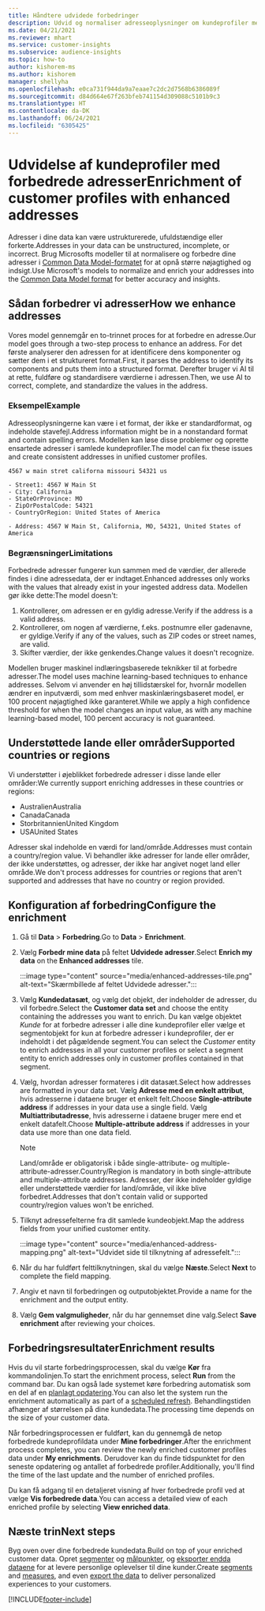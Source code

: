 ```yaml
---
title: Håndtere udvidede forbedringer
description: Udvid og normaliser adresseoplysninger om kundeprofiler med Microsofts modeller.
ms.date: 04/21/2021
ms.reviewer: mhart
ms.service: customer-insights
ms.subservice: audience-insights
ms.topic: how-to
author: kishorem-ms
ms.author: kishorem
manager: shellyha
ms.openlocfilehash: e0ca731f944da9a7eaae7c2dc2d7568b6386089f
ms.sourcegitcommit: d84d664e67f263bfeb741154d309088c5101b9c3
ms.translationtype: HT
ms.contentlocale: da-DK
ms.lasthandoff: 06/24/2021
ms.locfileid: "6305425"
---
```

# <a name="enrichment-of-customer-profiles-with-enhanced-addresses"></a><span data-ttu-id="0ef33-103">Udvidelse af kundeprofiler med forbedrede adresser</span><span class="sxs-lookup"><span data-stu-id="0ef33-103">Enrichment of customer profiles with enhanced addresses</span></span>

<span data-ttu-id="0ef33-104">Adresser i dine data kan være ustrukturerede, ufuldstændige eller forkerte.</span><span class="sxs-lookup"><span data-stu-id="0ef33-104">Addresses in your data can be unstructured, incomplete, or incorrect.</span></span> <span data-ttu-id="0ef33-105">Brug Microsofts modeller til at normalisere og forbedre dine adresser i [Common Data Model-formatet](/common-data-model/schema/core/applicationcommon/address) for at opnå større nøjagtighed og indsigt.</span><span class="sxs-lookup"><span data-stu-id="0ef33-105">Use Microsoft's models to normalize and enrich your addresses into the [Common Data Model format](/common-data-model/schema/core/applicationcommon/address) for better accuracy and insights.</span></span>

## <a name="how-we-enhance-addresses"></a><span data-ttu-id="0ef33-106">Sådan forbedrer vi adresser</span><span class="sxs-lookup"><span data-stu-id="0ef33-106">How we enhance addresses</span></span>

<span data-ttu-id="0ef33-107">Vores model gennemgår en to-trinnet proces for at forbedre en adresse.</span><span class="sxs-lookup"><span data-stu-id="0ef33-107">Our model goes through a two-step process to enhance an address.</span></span> <span data-ttu-id="0ef33-108">For det første analyserer den adressen for at identificere dens komponenter og sætter dem i et struktureret format.</span><span class="sxs-lookup"><span data-stu-id="0ef33-108">First, it parses the address to identify its components and puts them into a structured format.</span></span> <span data-ttu-id="0ef33-109">Derefter bruger vi AI til at rette, fuldføre og standardisere værdierne i adressen.</span><span class="sxs-lookup"><span data-stu-id="0ef33-109">Then, we use AI to correct, complete, and standardize the values in the address.</span></span>

### <a name="example"></a><span data-ttu-id="0ef33-110">Eksempel</span><span class="sxs-lookup"><span data-stu-id="0ef33-110">Example</span></span>

<span data-ttu-id="0ef33-111">Adresseoplysningerne kan være i et format, der ikke er standardformat, og indeholde stavefejl.</span><span class="sxs-lookup"><span data-stu-id="0ef33-111">Address information might be in a nonstandard format and contain spelling errors.</span></span> <span data-ttu-id="0ef33-112">Modellen kan løse disse problemer og oprette ensartede adresser i samlede kundeprofiler.</span><span class="sxs-lookup"><span data-stu-id="0ef33-112">The model can fix these issues and create consistent addresses in unified customer profiles.</span></span>

```Input
4567 w main stret californa missouri 54321 us
```

```Output
- Street1: 4567 W Main St
- City: California
- StateOrProvince: MO
- ZipOrPostalCode: 54321
- CountryOrRegion: United States of America

- Address: 4567 W Main St, California, MO, 54321, United States of America
```

### <a name="limitations"></a><span data-ttu-id="0ef33-113">Begrænsninger</span><span class="sxs-lookup"><span data-stu-id="0ef33-113">Limitations</span></span>

<span data-ttu-id="0ef33-114">Forbedrede adresser fungerer kun sammen med de værdier, der allerede findes i dine adressedata, der er indtaget.</span><span class="sxs-lookup"><span data-stu-id="0ef33-114">Enhanced addresses only works with the values that already exist in your ingested address data.</span></span> <span data-ttu-id="0ef33-115">Modellen gør ikke dette:</span><span class="sxs-lookup"><span data-stu-id="0ef33-115">The model doesn't:</span></span> 

1. <span data-ttu-id="0ef33-116">Kontrollerer, om adressen er en gyldig adresse.</span><span class="sxs-lookup"><span data-stu-id="0ef33-116">Verify if the address is a valid address.</span></span>
2. <span data-ttu-id="0ef33-117">Kontrollerer, om nogen af værdierne, f.eks. postnumre eller gadenavne, er gyldige.</span><span class="sxs-lookup"><span data-stu-id="0ef33-117">Verify if any of the values, such as ZIP codes or street names, are valid.</span></span>
3. <span data-ttu-id="0ef33-118">Skifter værdier, der ikke genkendes.</span><span class="sxs-lookup"><span data-stu-id="0ef33-118">Change values it doesn't recognize.</span></span>

<span data-ttu-id="0ef33-119">Modellen bruger maskinel indlæringsbaserede teknikker til at forbedre adresser.</span><span class="sxs-lookup"><span data-stu-id="0ef33-119">The model uses machine learning-based techniques to enhance addresses.</span></span> <span data-ttu-id="0ef33-120">Selvom vi anvender en høj tillidstærskel for, hvornår modellen ændrer en inputværdi, som med enhver maskinlæringsbaseret model, er 100 procent nøjagtighed ikke garanteret.</span><span class="sxs-lookup"><span data-stu-id="0ef33-120">While we apply a high confidence threshold for when the model changes an input value, as with any machine learning-based model, 100 percent accuracy is not guaranteed.</span></span>

## <a name="supported-countries-or-regions"></a><span data-ttu-id="0ef33-121">Understøttede lande eller områder</span><span class="sxs-lookup"><span data-stu-id="0ef33-121">Supported countries or regions</span></span>

<span data-ttu-id="0ef33-122">Vi understøtter i øjeblikket forbedrede adresser i disse lande eller områder:</span><span class="sxs-lookup"><span data-stu-id="0ef33-122">We currently support enriching addresses in these countries or regions:</span></span> 

- <span data-ttu-id="0ef33-123">Australien</span><span class="sxs-lookup"><span data-stu-id="0ef33-123">Australia</span></span>
- <span data-ttu-id="0ef33-124">Canada</span><span class="sxs-lookup"><span data-stu-id="0ef33-124">Canada</span></span>
- <span data-ttu-id="0ef33-125">Storbritannien</span><span class="sxs-lookup"><span data-stu-id="0ef33-125">United Kingdom</span></span>
- <span data-ttu-id="0ef33-126">USA</span><span class="sxs-lookup"><span data-stu-id="0ef33-126">United States</span></span>

<span data-ttu-id="0ef33-127">Adresser skal indeholde en værdi for land/område.</span><span class="sxs-lookup"><span data-stu-id="0ef33-127">Addresses must contain a country/region value.</span></span> <span data-ttu-id="0ef33-128">Vi behandler ikke adresser for lande eller områder, der ikke understøttes, og adresser, der ikke har angivet noget land eller område.</span><span class="sxs-lookup"><span data-stu-id="0ef33-128">We don't process addresses for countries or regions that aren't supported and addresses that have no country or region provided.</span></span>

## <a name="configure-the-enrichment"></a><span data-ttu-id="0ef33-129">Konfiguration af forbedring</span><span class="sxs-lookup"><span data-stu-id="0ef33-129">Configure the enrichment</span></span>

1. <span data-ttu-id="0ef33-130">Gå til **Data** > **Forbedring**.</span><span class="sxs-lookup"><span data-stu-id="0ef33-130">Go to **Data** > **Enrichment**.</span></span>

1. <span data-ttu-id="0ef33-131">Vælg **Forbedr mine data** på feltet **Udvidede adresser**.</span><span class="sxs-lookup"><span data-stu-id="0ef33-131">Select **Enrich my data** on the **Enhanced addresses** tile.</span></span>

   :::image type="content" source="media/enhanced-addresses-tile.png" alt-text="Skærmbillede af feltet Udvidede adresser.":::

1. <span data-ttu-id="0ef33-133">Vælg **Kundedatasæt**, og vælg det objekt, der indeholder de adresser, du vil forbedre.</span><span class="sxs-lookup"><span data-stu-id="0ef33-133">Select the **Customer data set** and choose the entity containing the addresses you want to enrich.</span></span> <span data-ttu-id="0ef33-134">Du kan vælge objektet *Kunde* for at forbedre adresser i alle dine kundeprofiler eller vælge et segmentobjekt for kun at forbedre adresser i kundeprofiler, der er indeholdt i det pågældende segment.</span><span class="sxs-lookup"><span data-stu-id="0ef33-134">You can select the *Customer* entity to enrich addresses in all your customer profiles or select a segment entity to enrich addresses only in customer profiles contained in that segment.</span></span>

1. <span data-ttu-id="0ef33-135">Vælg, hvordan adresser formateres i dit datasæt.</span><span class="sxs-lookup"><span data-stu-id="0ef33-135">Select how addresses are formatted in your data set.</span></span> <span data-ttu-id="0ef33-136">Vælg **Adresse med en enkelt attribut**, hvis adresserne i dataene bruger et enkelt felt.</span><span class="sxs-lookup"><span data-stu-id="0ef33-136">Choose **Single-attribute address** if addresses in your data use a single field.</span></span> <span data-ttu-id="0ef33-137">Vælg **Multiattributadresse**, hvis adresserne i dataene bruger mere end et enkelt datafelt.</span><span class="sxs-lookup"><span data-stu-id="0ef33-137">Choose **Multiple-attribute address** if addresses in your data use more than one data field.</span></span>

   > [!NOTE]
   > <span data-ttu-id="0ef33-138">Land/område er obligatorisk i både single-attribute- og multiple-attribute-adresser.</span><span class="sxs-lookup"><span data-stu-id="0ef33-138">Country/Region is mandatory in both single-attribute and multiple-attribute addresses.</span></span> <span data-ttu-id="0ef33-139">Adresser, der ikke indeholder gyldige eller understøttede værdier for land/område, vil ikke blive forbedret.</span><span class="sxs-lookup"><span data-stu-id="0ef33-139">Addresses that don't contain valid or supported country/region values won't be enriched.</span></span>

1.  <span data-ttu-id="0ef33-140">Tilknyt adressefelterne fra dit samlede kundeobjekt.</span><span class="sxs-lookup"><span data-stu-id="0ef33-140">Map the address fields from your unified customer entity.</span></span>

    :::image type="content" source="media/enhanced-address-mapping.png" alt-text="Udvidet side til tilknytning af adressefelt.":::

1. <span data-ttu-id="0ef33-142">Når du har fuldført felttilknytningen, skal du vælge **Næste**.</span><span class="sxs-lookup"><span data-stu-id="0ef33-142">Select **Next** to complete the field mapping.</span></span>

1. <span data-ttu-id="0ef33-143">Angiv et navn til forbedringen og outputobjektet.</span><span class="sxs-lookup"><span data-stu-id="0ef33-143">Provide a name for the enrichment and the output entity.</span></span>

1. <span data-ttu-id="0ef33-144">Vælg **Gem valgmuligheder**, når du har gennemset dine valg.</span><span class="sxs-lookup"><span data-stu-id="0ef33-144">Select **Save enrichment** after reviewing your choices.</span></span>

## <a name="enrichment-results"></a><span data-ttu-id="0ef33-145">Forbedringsresultater</span><span class="sxs-lookup"><span data-stu-id="0ef33-145">Enrichment results</span></span>

<span data-ttu-id="0ef33-146">Hvis du vil starte forbedringsprocessen, skal du vælge **Kør** fra kommandolinjen.</span><span class="sxs-lookup"><span data-stu-id="0ef33-146">To start the enrichment process, select **Run** from the command bar.</span></span> <span data-ttu-id="0ef33-147">Du kan også lade systemet køre forbedring automatisk som en del af en [planlagt opdatering](system.md#schedule-tab).</span><span class="sxs-lookup"><span data-stu-id="0ef33-147">You can also let the system run the enrichment automatically as part of a [scheduled refresh](system.md#schedule-tab).</span></span> <span data-ttu-id="0ef33-148">Behandlingstiden afhænger af størrelsen på dine kundedata.</span><span class="sxs-lookup"><span data-stu-id="0ef33-148">The processing time depends on the size of your customer data.</span></span>

<span data-ttu-id="0ef33-149">Når forbedringsprocessen er fuldført, kan du gennemgå de netop forbedrede kundeprofildata under **Mine forbedringer**.</span><span class="sxs-lookup"><span data-stu-id="0ef33-149">After the enrichment process completes, you can review the newly enriched customer profiles data under **My enrichments**.</span></span> <span data-ttu-id="0ef33-150">Derudover kan du finde tidspunktet for den seneste opdatering og antallet af forbedrede profiler.</span><span class="sxs-lookup"><span data-stu-id="0ef33-150">Additionally, you'll find the time of the last update and the number of enriched profiles.</span></span>

<span data-ttu-id="0ef33-151">Du kan få adgang til en detaljeret visning af hver forbedrede profil ved at vælge **Vis forbedrede data**.</span><span class="sxs-lookup"><span data-stu-id="0ef33-151">You can access a detailed view of each enriched profile by selecting **View enriched data**.</span></span>

## <a name="next-steps"></a><span data-ttu-id="0ef33-152">Næste trin</span><span class="sxs-lookup"><span data-stu-id="0ef33-152">Next steps</span></span>

<span data-ttu-id="0ef33-153">Byg oven over dine forbedrede kundedata.</span><span class="sxs-lookup"><span data-stu-id="0ef33-153">Build on top of your enriched customer data.</span></span> <span data-ttu-id="0ef33-154">Opret [segmenter](segments.md) og [målpunkter](measures.md), og [eksporter endda dataene](export-destinations.md) for at levere personlige oplevelser til dine kunder.</span><span class="sxs-lookup"><span data-stu-id="0ef33-154">Create [segments](segments.md) and [measures](measures.md), and even [export the data](export-destinations.md) to deliver personalized experiences to your customers.</span></span>

[!INCLUDE[footer-include](../includes/footer-banner.md)]
